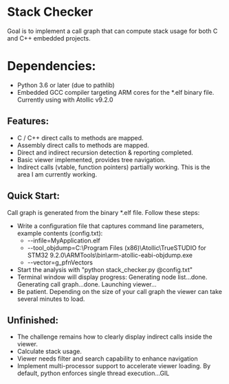 # Stack Checker
Goal is to implement a call graph that can compute stack usage for both C and C++ embedded projects. 

# Dependencies:
* Python 3.6 or later (due to pathlib)
* Embedded GCC compiler targeting ARM cores for the *.elf binary file. Currently using with Atollic v9.2.0 

## Features:
* C / C++ direct calls to methods are mapped.
* Assembly direct calls to methods are mapped.
* Direct and indirect recursion detection & reporting completed.
* Basic viewer implemented, provides tree navigation.
* Indirect calls (vtable, function pointers) partially working. This is the area I am currently working.


## Quick Start:
Call graph is generated from the binary *.elf file. Follow these steps:
* Write a configuration file that captures command line parameters, example contents (config.txt):
  - --infile=MyApplication.elf
  - --tool_objdump=C:\Program Files (x86)\Atollic\TrueSTUDIO for STM32 9.2.0\ARMTools\bin\arm-atollic-eabi-objdump.exe
  - --vector=g_pfnVectors
* Start the analysis with "python stack_checker.py @config.txt"
* Terminal window will display progress:
Generating node list...done.
Generating call graph...done.
Launching viewer...
* Be patient. Depending on the size of your call graph the viewer can take several minutes to load.

## Unfinished:
* The challenge remains how to clearly display indirect calls inside the viewer.
* Calculate stack usage.
* Viewer needs filter and search capability to enhance navigation
* Implement multi-processor support to accelerate viewer loading. By default, python enforces single thread execution...GIL

